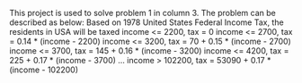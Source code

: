 This project is used to solve problem 1 in column 3. The problem can be described as below:
    Based on 1978 United States Federal Income Tax, the residents in USA will be taxed
        income <= 2200, tax = 0
        income <= 2700, tax = 0.14 * (income - 2200)
        income <= 3200, tax = 70 + 0.15 * (income - 2700)
        income <= 3700, tax = 145 + 0.16 * (income - 3200)
        income <= 4200, tax = 225 + 0.17 * (income - 3700)
        ...
        income > 102200, tax = 53090 + 0.17 * (income - 102200)
